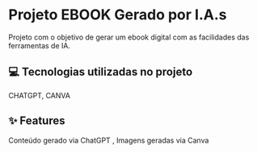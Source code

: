 # Projeto EBOOK Gerado por I.A.s
Projeto com o objetivo de gerar um ebook digital com as facilidades das ferramentas de IA.


## 💻 Tecnologias utilizadas no projeto
CHATGPT, CANVA

## ✨ Features
Conteúdo gerado via ChatGPT , Imagens geradas via Canva
